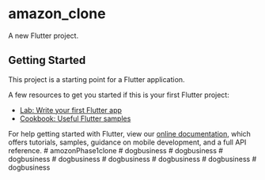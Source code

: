 # amazon_clone

A new Flutter project.

## Getting Started

This project is a starting point for a Flutter application.

A few resources to get you started if this is your first Flutter project:

- [Lab: Write your first Flutter app](https://flutter.dev/docs/get-started/codelab)
- [Cookbook: Useful Flutter samples](https://flutter.dev/docs/cookbook)

For help getting started with Flutter, view our
[online documentation](https://flutter.dev/docs), which offers tutorials,
samples, guidance on mobile development, and a full API reference.
#   a m o z o n P h a s e 1 c l o n e  
 #   d o g b u s i n e s s  
 #   d o g b u s i n e s s  
 #   d o g b u s i n e s s  
 #   d o g b u s i n e s s  
 #   d o g b u s i n e s s  
 #   d o g b u s i n e s s  
 #   d o g b u s i n e s s  
 #   d o g b u s i n e s s  
 